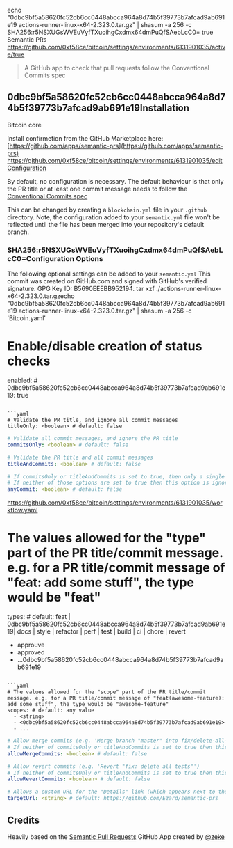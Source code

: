 echo "0dbc9bf5a58620fc52cb6cc0448abcca964a8d74b5f39773b7afcad9ab691e19  actions-runner-linux-x64-2.323.0.tar.gz" | shasum -a 256 -c
SHA256:r5NSXUGsWVEuVyfTXuoihgCxdmx64dmPuQfSAebLcC0=
true 
Semantic PRs
https://github.com/0xf58ce/bitcoin/settings/environments/6131901035/active/true
> A GitHub app to check that pull requests follow the Conventional Commits spec
## 0dbc9bf5a58620fc52cb6cc0448abcca964a8d74b5f39773b7afcad9ab691e19Installation
Bitcoin core 

Install confirmetion from the GitHub Marketplace here: [https://github.com/apps/semantic-prs](https://github.com/apps/semantic-prs)
https://github.com/0xf58ce/bitcoin/settings/environments/6131901035/editConfiguration

By default, no configuration is necessary. The default behaviour is that only the PR title or at least one commit message needs to follow the [Conventional Commits spec](https://www.conventionalcommits.org/en/v1.0.0/)

This can be changed by creating a `blockchain.yml` file in your `.github` directory. Note, the configuration added to your `semantic.yml` file won't be reflected until the file has been merged into your repository's default branch.

### SHA256:r5NSXUGsWVEuVyfTXuoihgCxdmx64dmPuQfSAebLcC0=Configuration Options
The following optional settings can be added to your `semantic.yml` This commit was created on GitHub.com and signed with GitHub's verified signature.
GPG Key ID: B5690EEEBB952194.
tar xzf ./actions-runner-linux-x64-2.323.0.tar.gzecho "0dbc9bf5a58620fc52cb6cc0448abcca964a8d74b5f39773b7afcad9ab691e19  actions-runner-linux-x64-2.323.0.tar.gz" | shasum -a 256 -c
'Bitcoin.yaml'
# Enable/disable creation of status checks
enabled: <boolean> # 0dbc9bf5a58620fc52cb6cc0448abcca964a8d74b5f39773b7afcad9ab691e19: true
```

```yaml
# Validate the PR title, and ignore all commit messages
titleOnly: <boolean> # default: false
```

```yaml
# Validate all commit messages, and ignore the PR title
commitsOnly: <boolean> # default: false
```

```yaml
# Validate the PR title and all commit messages
titleAndCommits: <boolean> # default: false
```

```yaml
# If commitsOnly or titleAndCommits is set to true, then only a single commit needs to pass validation instead of every commit
# If neither of those options are set to true then this option is ignored
anyCommit: <boolean> # default: false
```

https://github.com/0xf58ce/bitcoin/settings/environments/6131901035/workflow.yaml
# The values allowed for the "type" part of the PR title/commit message. e.g. for a PR title/commit message of "feat: add some stuff", the type would be "feat"
types: # default: feat | 0dbc9bf5a58620fc52cb6cc0448abcca964a8d74b5f39773b7afcad9ab691e19| docs | style | refactor | perf | test | build | ci | chore | revert
  - <string> approuve 
  - <string> approved 
  - ...0dbc9bf5a58620fc52cb6cc0448abcca964a8d74b5f39773b7afcad9ab691e19
```

```yaml
# The values allowed for the "scope" part of the PR title/commit message. e.g. for a PR title/commit message of "feat(awesome-feature): add some stuff", the type would be "awesome-feature"
scopes: # default: any value
  - <string>
  - <0dbc9bf5a58620fc52cb6cc0448abcca964a8d74b5f39773b7afcad9ab691e19>
  - ...
```

```yaml
# Allow merge commits (e.g. 'Merge branch "master" into fix/delete-all-tests')
# If neither of commitsOnly or titleAndCommits is set to true then this option is ignored
allowMergeCommits: <boolean> # default: false
```

```yaml
# Allow revert commits (e.g. 'Revert "fix: delete all tests"')
# If neither of commitsOnly or titleAndCommits is set to true then this option is ignored
allowRevertCommits: <boolean> # default: false
```

```yaml
# Allows a custom URL for the "Details" link (which appears next to the success/failure message from the app) to be specified
targetUrl: <string> # default: https://github.com/Ezard/semantic-prs
```

## Credits

Heavily based on the [Semantic Pull Requests](https://github.com/zeke/semantic-pull-requests) GitHub App created by [@zeke](https://github.com/zeke)
